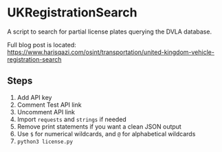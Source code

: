 # UKRegistrationSearch
A script to search for partial license plates querying the DVLA database.

Full blog post is located: https://www.harisqazi.com/osint/transportation/united-kingdom-vehicle-registration-search

## Steps
1. Add API key
2. Comment Test API link
3. Uncomment API link
4. Import `requests` and `strings` if needed
5. Remove print statements if you want a clean JSON output
6. Use `$` for numerical wildcards, and `@` for alphabetical wildcards
7. `python3 license.py`
